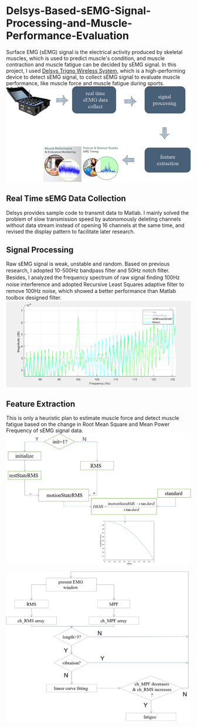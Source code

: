 # Delsys-Based-sEMG-Signal-Processing-and-Muscle-Performance-Evaluation

Surface EMG (sEMG) signal is the electrical activity produced by skeletal muscles, which is used to predict muscle's condition, and muscle contraction and muscle fatigue can be decided by sEMG signal. In this project, I used [Delsys Trigno Wireless System](https://www.delsys.com/), which is a high-performing device to detect sEMG signal, to collect sEMG signal to evaluate muscle performance, like muscle force and muscle fatigue during sports.
![flow diagram](https://github.com/waterww/Delsys-Based-sEMG-Signal-Processing-and-Muscle-Performance-Evaluation/raw/master/image/1.png)

## Real Time sEMG Data Collection
Delsys provides sample code to transmit data to Matlab. I mainly solved the problem of slow transmission speed by autonomously deleting channels without data stream instead of opening 16 channels at the same time, and revised the display pattern to facilitate later research.

## Signal Processing
Raw sEMG signal is weak, unstable and random. Based on previous research, I adopted 10-500Hz bandpass ﬁlter and 50Hz notch ﬁlter. Besides, I analyzed the frequency spectrum of raw signal ﬁnding 100Hz noise interference and adopted Recursive Least Squares adaptive ﬁlter to remove 100Hz noise, which showed a better performance than Matlab toolbox designed ﬁlter.
![frequency spectrum](https://github.com/waterww/Delsys-Based-sEMG-Signal-Processing-and-Muscle-Performance-Evaluation/raw/master/image/3.png)

## Feature Extraction
This is only a heuristic plan to estimate muscle force and detect muscle fatigue based on the change in Root Mean Square and Mean Power Frequency of sEMG signal data.
![muscle force](https://github.com/waterww/Delsys-Based-sEMG-Signal-Processing-and-Muscle-Performance-Evaluation/raw/master/image/4.png)

![muscle fatigue](https://github.com/waterww/Delsys-Based-sEMG-Signal-Processing-and-Muscle-Performance-Evaluation/raw/master/image/5.png)
